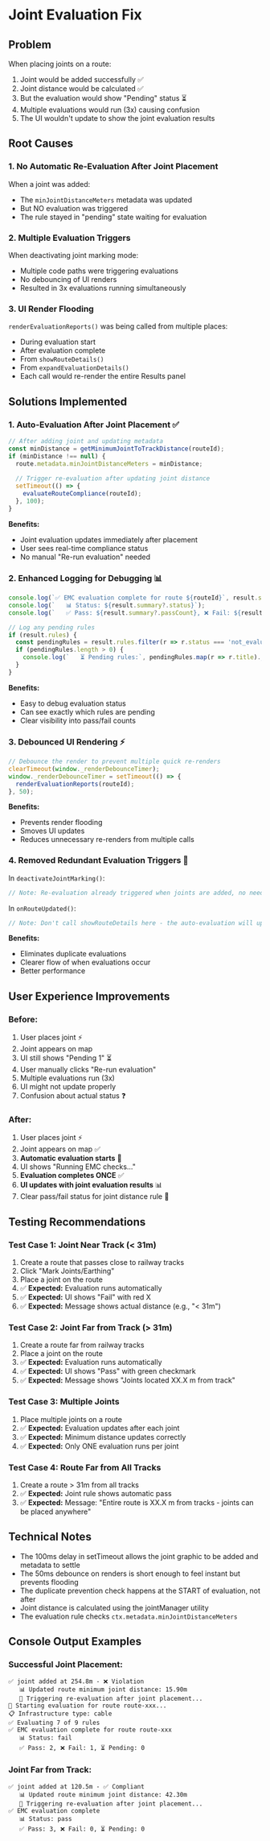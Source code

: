 # Joint Evaluation Fix

## Problem

When placing joints on a route:
1. Joint would be added successfully ✅
2. Joint distance would be calculated ✅ 
3. But the evaluation would show "Pending" status ⏳
4. Multiple evaluations would run (3x) causing confusion
5. The UI wouldn't update to show the joint evaluation results

## Root Causes

### 1. **No Automatic Re-Evaluation After Joint Placement**
When a joint was added:
- The `minJointDistanceMeters` metadata was updated
- But NO evaluation was triggered
- The rule stayed in "pending" state waiting for evaluation

### 2. **Multiple Evaluation Triggers**
When deactivating joint marking mode:
- Multiple code paths were triggering evaluations
- No debouncing of UI renders
- Resulted in 3x evaluations running simultaneously

### 3. **UI Render Flooding**
`renderEvaluationReports()` was being called from multiple places:
- During evaluation start
- After evaluation complete
- From `showRouteDetails()`
- From `expandEvaluationDetails()`
- Each call would re-render the entire Results panel

## Solutions Implemented

### 1. **Auto-Evaluation After Joint Placement** ✅

```javascript
// After adding joint and updating metadata
const minDistance = getMinimumJointToTrackDistance(routeId);
if (minDistance !== null) {
  route.metadata.minJointDistanceMeters = minDistance;
  
  // Trigger re-evaluation after updating joint distance
  setTimeout(() => {
    evaluateRouteCompliance(routeId);
  }, 100);
}
```

**Benefits:**
- Joint evaluation updates immediately after placement
- User sees real-time compliance status
- No manual "Re-run evaluation" needed

### 2. **Enhanced Logging for Debugging** 📊

```javascript
console.log(`✅ EMC evaluation complete for route ${routeId}`, result.summary);
console.log(`   📊 Status: ${result.summary?.status}`);
console.log(`   ✅ Pass: ${result.summary?.passCount}, ❌ Fail: ${result.summary?.failCount}, ⏳ Pending: ${result.summary?.pendingCount}`);

// Log any pending rules
if (result.rules) {
  const pendingRules = result.rules.filter(r => r.status === 'not_evaluated' || r.status === 'pending');
  if (pendingRules.length > 0) {
    console.log(`   ⏳ Pending rules:`, pendingRules.map(r => r.title).join(', '));
  }
}
```

**Benefits:**
- Easy to debug evaluation status
- Can see exactly which rules are pending
- Clear visibility into pass/fail counts

### 3. **Debounced UI Rendering** ⚡

```javascript
// Debounce the render to prevent multiple quick re-renders
clearTimeout(window._renderDebounceTimer);
window._renderDebounceTimer = setTimeout(() => {
  renderEvaluationReports(routeId);
}, 50);
```

**Benefits:**
- Prevents render flooding
- Smoves UI updates
- Reduces unnecessary re-renders from multiple calls

### 4. **Removed Redundant Evaluation Triggers** 🧹

In `deactivateJointMarking()`:
```javascript
// Note: Re-evaluation already triggered when joints are added, no need to trigger again here
```

In `onRouteUpdated()`:
```javascript
// Note: Don't call showRouteDetails here - the auto-evaluation will update the UI
```

**Benefits:**
- Eliminates duplicate evaluations
- Clearer flow of when evaluations occur
- Better performance

## User Experience Improvements

### Before:
1. User places joint ⚡
2. Joint appears on map
3. UI still shows "Pending 1" ⏳
4. User manually clicks "Re-run evaluation"
5. Multiple evaluations run (3x) 
6. UI might not update properly
7. Confusion about actual status ❓

### After:
1. User places joint ⚡
2. Joint appears on map ✅
3. **Automatic evaluation starts** 🔄
4. UI shows "Running EMC checks..."
5. **Evaluation completes ONCE** ✅
6. **UI updates with joint evaluation results** 📊
7. Clear pass/fail status for joint distance rule 🎯

## Testing Recommendations

### Test Case 1: Joint Near Track (< 31m)
1. Create a route that passes close to railway tracks
2. Click "Mark Joints/Earthing"
3. Place a joint on the route
4. ✅ **Expected:** Evaluation runs automatically
5. ✅ **Expected:** UI shows "Fail" with red X
6. ✅ **Expected:** Message shows actual distance (e.g., "< 31m")

### Test Case 2: Joint Far from Track (> 31m)
1. Create a route far from railway tracks  
2. Place a joint on the route
3. ✅ **Expected:** Evaluation runs automatically
4. ✅ **Expected:** UI shows "Pass" with green checkmark
5. ✅ **Expected:** Message shows "Joints located XX.X m from track"

### Test Case 3: Multiple Joints
1. Place multiple joints on a route
2. ✅ **Expected:** Evaluation updates after each joint
3. ✅ **Expected:** Minimum distance updates correctly
4. ✅ **Expected:** Only ONE evaluation runs per joint

### Test Case 4: Route Far from All Tracks
1. Create a route > 31m from all tracks
2. ✅ **Expected:** Joint rule shows automatic pass
3. ✅ **Expected:** Message: "Entire route is XX.X m from tracks - joints can be placed anywhere"

## Technical Notes

- The 100ms delay in setTimeout allows the joint graphic to be added and metadata to settle
- The 50ms debounce on renders is short enough to feel instant but prevents flooding
- The duplicate prevention check happens at the START of evaluation, not after
- Joint distance is calculated using the jointManager utility
- The evaluation rule checks `ctx.metadata.minJointDistanceMeters`

## Console Output Examples

### Successful Joint Placement:
```
✅ joint added at 254.8m - ❌ Violation
   📊 Updated route minimum joint distance: 15.90m
   🔄 Triggering re-evaluation after joint placement...
🔄 Starting evaluation for route route-xxx...
📋 Infrastructure type: cable
✅ Evaluating 7 of 9 rules
✅ EMC evaluation complete for route route-xxx
   📊 Status: fail
   ✅ Pass: 2, ❌ Fail: 1, ⏳ Pending: 0
```

### Joint Far from Track:
```
✅ joint added at 120.5m - ✅ Compliant
   📊 Updated route minimum joint distance: 42.30m
   🔄 Triggering re-evaluation after joint placement...
✅ EMC evaluation complete
   📊 Status: pass
   ✅ Pass: 3, ❌ Fail: 0, ⏳ Pending: 0
```
